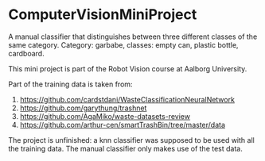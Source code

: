 # ComputerVisionMiniProject
A manual classifier that distinguishes between three different classes of the same category. Category: garbabe, classes: empty can, plastic bottle, cardboard.

This mini project is part of the Robot Vision course at Aalborg University.

Part of the training data is taken from:
1. https://github.com/cardstdani/WasteClassificationNeuralNetwork
2. https://github.com/garythung/trashnet
3. https://github.com/AgaMiko/waste-datasets-review
4. https://github.com/arthur-cen/smartTrashBin/tree/master/data

The project is unfinished: a knn classifier was supposed to be used with all the training data. The manual classifier only makes use of the test data. 
